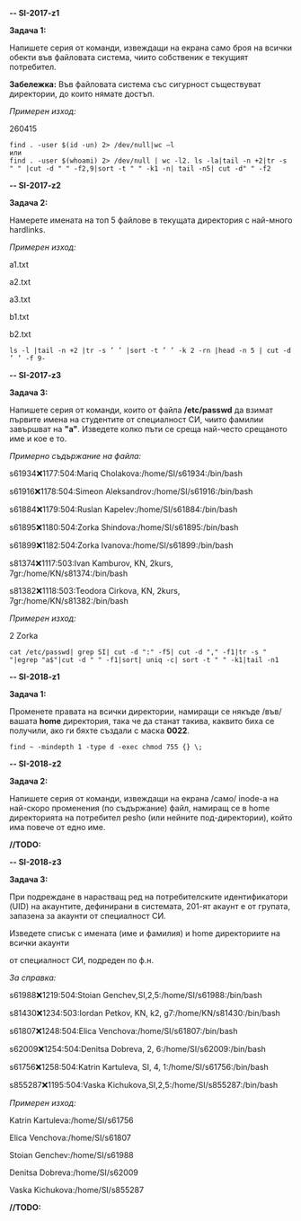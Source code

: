 **-- SI-2017-z1**

**Задача 1:**

Напишете серия от команди, извеждащи на екрана само броя на всички обекти във
файловата система, чиито собственик е текущият потребител.

**Забележка:** Във файловата система със сигурност съществуват директории, до
които нямате достъп.

*Примерен изход:*

260415
```
find . -user $(id -un) 2> /dev/null|wc –l
или
find . -user $(whoami) 2> /dev/null | wc -l2. ls -la|tail -n +2|tr -s " " |cut -d " " -f2,9|sort -t " " -k1 -n| tail -n5| cut -d" " -f2
```
**-- SI-2017-z2**

**Задача 2:**

Намерете имената на топ 5 файлове в текущата директория с най-много hardlinks.

*Примерен изход:*

a1.txt

a2.txt

a3.txt

b1.txt

b2.txt
```
ls -l |tail -n +2 |tr -s ’ ’ |sort -t ’ ’ -k 2 -rn |head -n 5 | cut -d ’ ’ -f 9-
```
**-- SI-2017-z3**

**Задача 3:**

Напишете серия от команди, които от файла **/etc/passwd** да взимат първите
имена на студентите от специалност СИ, чиито фамилии завършват на **"а"**.
Изведете колко пъти се среща най-често срещаното име и кое е то.

*Примерно съдържание на файла:*

s61934:x:1177:504:Mariq Cholakova:/home/SI/s61934:/bin/bash

s61916:x:1178:504:Simeon Aleksandrov:/home/SI/s61916:/bin/bash

s61884:x:1179:504:Ruslan Kapelev:/home/SI/s61884:/bin/bash

s61895:x:1180:504:Zorka Shindova:/home/SI/s61895:/bin/bash

s61899:x:1182:504:Zorka Ivanova:/home/SI/s61899:/bin/bash

s81374:x:1117:503:Ivan Kamburov, KN, 2kurs, 7gr:/home/KN/s81374:/bin/bash

s81382:x:1118:503:Teodora Cirkova, KN, 2kurs, 7gr:/home/KN/s81382:/bin/bash

*Примерен изход:*

2 Zorka
```
cat /etc/passwd| grep SI| cut -d ":" -f5| cut -d "," -f1|tr -s " "|egrep "a$"|cut -d " " -f1|sort| uniq -c| sort -t " " -k1|tail -n1
```
**-- SI-2018-z1**

**Задача 1:**

Променете правата на всички директории, намиращи се някъде /във/ вашата **home**
директория, така че да станат такива, каквито биха се получили, ако ги бяхте
създали с маска **0022**.
```
find ~ -mindepth 1 -type d -exec chmod 755 {} \;
```
**-- SI-2018-z2**

**Задача 2:**

Напишете серия от команди, извеждащи на екрана /само/ inode-а на най-скоро
променения (по съдържание) файл, намиращ се в home директорията на потребител
pesho (или нейните под-директории), който има повече от едно име.

**//TODO:**

**-- SI-2018-z3**

**Задача 3:**

При подреждане в нарастващ ред на потребителските идентификатори (UID) на
акаунтите, дефинирани в системата, 201-ят акаунт е от групата, запазена за
акаунти от специалност СИ.

Изведете списък с имената (име и фамилия) и home директориите на всички акаунти

от специалност СИ, подреден по ф.н.

*За справка:*

s61988:x:1219:504:Stoian Genchev,SI,2,5:/home/SI/s61988:/bin/bash

s81430:x:1234:503:Iordan Petkov, KN, k2, g7:/home/KN/s81430:/bin/bash

s61807:x:1248:504:Elica Venchova:/home/SI/s61807:/bin/bash

s62009:x:1254:504:Denitsa Dobreva, 2, 6:/home/SI/s62009:/bin/bash

s61756:x:1258:504:Katrin Kartuleva, SI, 4, 1:/home/SI/s61756:/bin/bash

s855287:x:1195:504:Vaska Kichukova,SI,2,5:/home/SI/s855287:/bin/bash

*Примерен изход:*

Katrin Kartuleva:/home/SI/s61756

Elica Venchova:/home/SI/s61807

Stoian Genchev:/home/SI/s61988

Denitsa Dobreva:/home/SI/s62009

Vaska Kichukova:/home/SI/s855287

**//TODO:**
